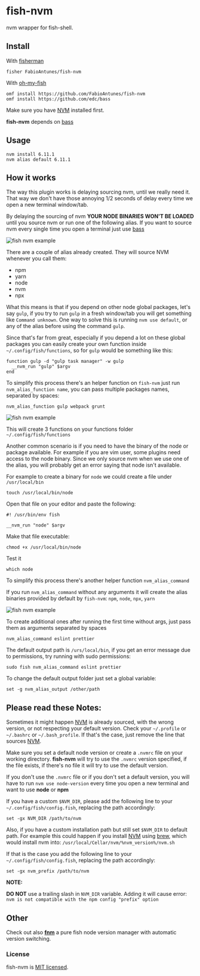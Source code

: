 # fish-nvm

nvm wrapper for fish-shell.

## Install

With [fisherman]

```fish
fisher FabioAntunes/fish-nvm
```

With [oh-my-fish]
```fish
omf install https://github.com/FabioAntunes/fish-nvm
omf install https://github.com/edc/bass
```

Make sure you have [NVM] installed first.

**fish-nvm** depends on [bass] 

## Usage

```fish
nvm install 6.11.1
nvm alias default 6.11.1
```

## How it works

The way this plugin works is delaying sourcing nvm, until we really need it. That way we don't have those annoying 1/2 seconds of delay every time we open a new terminal window/tab.

By delaying the sourcing of nvm **YOUR NODE BINARIES WON'T BE LOADED** until you source nvm or run one of the following alias. If you want to source nvm every single time you open a terminal just use [bass](https://github.com/edc/bass#nvm)

![fish nvm example](/../readme-images/nvm.gif?raw=true)

There are a couple of alias already created. They will source NVM whenever you call them:
* npm
* yarn
* node
* nvm
* npx

What this means is that if you depend on other node global packages, let's say `gulp`, if you try to run `gulp` in a fresh window/tab you will get something like `Command unknown`.
One way to solve this is running `nvm use default`, or any of the alias before using the command `gulp`.

Since that's far from great, especially if you depend a lot on these global packages you can easily create your own function inside `~/.config/fish/functions`, so for `gulp` would be something like this:

```fish
function gulp -d "gulp task manager" -w gulp
  __nvm_run "gulp" $argv
end
```

To simplify this process there's an helper function on `fish-nvm` just run `nvm_alias_function name`, you can pass multiple packages names, separated by spaces:

```fish
nvm_alias_function gulp webpack grunt
```

![fish nvm example](/../readme-images/nvm_alias_function.gif?raw=true)

This will create 3 functions on your functions folder `~/.config/fish/functions`

Another common scenario is if you need to have the binary of the node or package available. For example if you are vim user, some plugins need access to the node binary.
Since we only source nvm when we use one of the alias, you will probably get an error saying that node isn't available.

For example to create a binary for `node` we could create a file under `/usr/local/bin`

```fish
touch /usr/local/bin/node
```

Open that file on your editor and paste the following:

```fish
#! /usr/bin/env fish

__nvm_run "node" $argv
```

Make that file executable:

```fish
chmod +x /usr/local/bin/node
```

Test it

```fish
which node
```

To simplify this process there's another helper function `nvm_alias_command`

If you run `nvm_alias_command` without any arguments it will create the alias binaries provided by default by `fish-nvm`: `npm`, `node`, `npx`, `yarn`

![fish nvm example](/../readme-images/nvm_alias_command.gif?raw=true)

To create additional ones after running the first time without args, just pass them as arguments separated by spaces

```fish
nvm_alias_command eslint prettier
```

The default output path is `/urs/local/bin`, if you get an error message due to permissions, try running with sudo permissions:

```fish
sudo fish nvm_alias_command eslint prettier
```

To change the default output folder just set a global variable:

```fish
set -g nvm_alias_output /other/path
```

## Please read these Notes:

Sometimes it might happen [NVM] is already sourced, with the wrong version, or not respecting your default version. Check your `~/.profile` or `~/.bashrc` or `~/.bash_profile`. If that's the case, just remove the line that sources [NVM].

Make sure you set a default node version or create a `.nvmrc` file on your working directory.
**fish-nvm** will try to use the `.nvmrc` version specified, if the file exists, if there's no file it will try to use the default version.

If you don't use the `.nvmrc` file or if you don't set a default version, you will have to run `nvm use node-version` every time you open a new terminal and want to use **node** or **npm**

If you have a custom `$NVM_DIR`, please add the following line to your `~/.config/fish/config.fish`, replacing the path accordingly:

```fish
set -gx NVM_DIR /path/to/nvm
```


Also, if you have a custom installation path but still set `$NVM_DIR` to default path. For example this could happen if you install [NVM] using [brew], which would install nvm into: `/usr/local/Cellar/nvm/%nvm_version%/nvm.sh`

If that is the case you add the following line to your `~/.config/fish/config.fish`, replacing the path accordingly:

```fish
set -gx nvm_prefix /path/to/nvm
```


**NOTE:**

**DO NOT** use a trailing slash in `NVM_DIR` variable.
Adding it will cause error: `nvm is not compatible with the npm config "prefix" option`

## Other

Check out also **[fnm]** a pure fish node version manager with automatic version switching.

[slack-link]: https://fisherman-wharf.herokuapp.com
[slack-badge]: https://fisherman-wharf.herokuapp.com/badge.svg
[fisherman]: https://github.com/fisherman/fisherman
[NVM]: https://github.com/creationix/nvm
[fnm]: https://github.com/fisherman/fnm
[brew]: https://brew.sh/
[oh-my-fish]: https://github.com/oh-my-fish/oh-my-fish
[bass]: https://github.com/edc/bass

### License

fish-nvm is [MIT licensed](./LICENSE.md).

